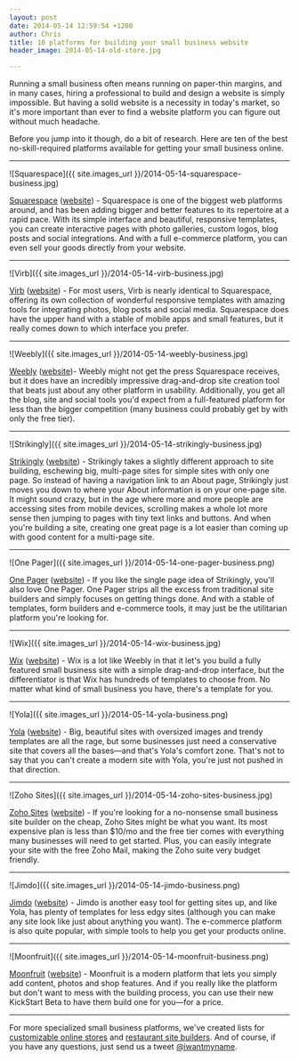 ```yaml
---
layout: post
date: 2014-05-14 12:59:54 +1200
author: Chris
title: 10 platforms for building your small business website
header_image: 2014-05-14-old-store.jpg

---
```


Running a small business often means running on paper-thin margins, and in many cases, hiring a professional to build and design a website is simply impossible. But having a solid website is a necessity in today's market, so it's more important than ever to find a website platform you can figure out without much headache.

Before you jump into it though, do a bit of research. Here are ten of the best no-skill-required platforms available for getting your small business online.

***

![Squarespace]({{ site.images_url }}/2014-05-14-squarespace-business.jpg)

[Squarespace](https://iwantmyname.com/features/applications/custom-domain-apps/websites/squarespace-build-your-website-with-own-url) ([website](http://www.squarespace.com/)) - Squarespace is one of the biggest web platforms around, and has been adding bigger and better features to its repertoire at a rapid pace. With its simple interface and beautiful, responsive templates, you can create interactive pages with photo galleries, custom logos, blog posts and social integrations. And with a full e-commerce platform, you can even sell your goods directly from your website. 

***

![Virb]({{ site.images_url }}/2014-05-14-virb-business.jpg)

[Virb](https://iwantmyname.com/services/website-builder/virb-custom-domain) ([website](http://virb.com/)) - For most users, Virb is nearly identical to Squarespace, offering its own collection of wonderful responsive templates with amazing tools for integrating photos, blog posts and social media. Squarespace does have the upper hand with a stable of mobile apps and small features, but it really comes down to which interface you prefer.

***

![Weebly]({{ site.images_url }}/2014-05-14-weebly-business.jpg)

[Weebly](https://iwantmyname.com/features/applications/custom-domain-apps/websites/weebly-create-free-website-with-own-address) ([website](http://www.weebly.com/))- Weebly might not get the press Squarespace receives, but it does have an incredibly impressive drag-and-drop site creation tool that beats just about any other platform in usability. Additionally, you get all the blog, site and social tools you'd expect from a full-featured platform for less than the bigger competition (many business could probably get by with only the free tier).

***

![Strikingly]({{ site.images_url }}/2014-05-14-strikingly-business.jpg)

[Strikingly](https://iwantmyname.com/services/website-builder/strikingly-custom-domain) ([website](https://www.strikingly.com/)) - Strikingly takes a slightly different approach to site building, eschewing big, multi-page sites for simple sites with only one page. So instead of having a navigation link to an About page, Strikingly just moves you down to where your About information is on your one-page site. It might sound crazy, but in the age where more and more people are accessing sites from mobile devices, scrolling makes a whole lot more sense then jumping to pages with tiny text links and buttons. And when you're building a site, creating one great page is a lot easier than coming up with good content for a multi-page site.

***

![One Pager]({{ site.images_url }}/2014-05-14-one-pager-business.png)

[One Pager](https://iwantmyname.com/services/website-builder/onepage-business-websites) ([website](http://onepagerapp.com/)) - If you like the single page idea of Strikingly, you'll also love One Pager. One Pager strips all the excess from traditional site builders and simply focuses on getting things done. And with a stable of templates, form builders and e-commerce tools, it may just be the utilitarian platform you're looking for.

***

![Wix]({{ site.images_url }}/2014-05-14-wix-business.jpg)

[Wix](https://iwantmyname.com/features/applications/custom-domain-apps/websites/wix-make-flash-website-own-url) ([website](http://www.wix.com/)) - Wix is a lot like Weebly in that it let's you build a fully featured small business site with a simple drag-and-drop interface, but the differentiator is that Wix has hundreds of templates to choose from. No matter what kind of small business you have, there's a template for you. 

***

![Yola]({{ site.images_url }}/2014-05-14-yola-business.png)

[Yola](https://iwantmyname.com/features/applications/custom-domain-apps/websites/customise-yola-with-personal-url) ([website](https://www.yola.com/)) - Big, beautiful sites with oversized images and trendy templates are all the rage, but some businesses just need a conservative site that covers all the bases—and that's Yola's comfort zone. That's not to say that you can't create a modern site with Yola, you're just not pushed in that direction.

***

![Zoho Sites]({{ site.images_url }}/2014-05-14-zoho-sites-business.jpg)

[Zoho Sites](https://iwantmyname.com/services/website-builder/register-domain-zoho-sites) ([website](https://www.zoho.com/sites/)) - If you're looking for a no-nonsense small business site builder on the cheap, Zoho Sites might be what you want. Its most expensive plan is less than $10/mo and the free tier comes with everything many businesses will need to get started. Plus, you can easily integrate your site with the free Zoho Mail, making the Zoho suite very budget friendly.

***

![Jimdo]({{ site.images_url }}/2014-05-14-jimdo-business.png)

[Jimdo](https://iwantmyname.com/services/website-builder/jimdo-custom-domain) ([website](http://www.jimdo.com/)) - Jimdo is another easy tool for getting sites up, and like Yola, has plenty of templates for less edgy sites (although you can make any site look like just about anything you want). The e-commerce platform is also quite popular, with simple tools to help you get your products online.

***

![Moonfruit]({{ site.images_url }}/2014-05-14-moonfruit-business.png)

[Moonfruit](https://iwantmyname.com/features/applications/custom-domain-apps/websites/moonfruit-simple-website-builder) ([website](http://www.moonfruit.com/)) - Moonfruit is a modern platform that lets you simply add content, photos and shop features. And if you really like the platform but don't want to mess with the building process, you can use their new KickStart Beta to have them build one for you—for a price.

***

For more specialized small business platforms, we've created lists for [customizable online stores](https://iwantmyname.com/blog/2013/11/13-platforms-for-creating-a-customizable-online-store.html) and [restaurant site builders](https://iwantmyname.com/blog/2014/05/Platforms-for-building-restaurant-websites.html). And of course, if you have any questions, just send us a tweet [@iwantmyname](https://twitter.com/iwantmyname).
